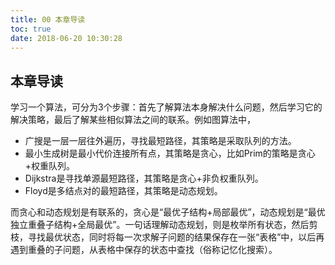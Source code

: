 ```yaml
---
title: 00 本章导读
toc: true
date: 2018-06-20 10:30:28
---
```

## 本章导读
 
学习一个算法，可分为3个步骤：首先了解算法本身解决什么问题，然后学习它的解决策略，最后了解某些相似算法之间的联系。例如图算法中，

- 广搜是一层一层往外遍历，寻找最短路径，其策略是采取队列的方法。
- 最小生成树是最小代价连接所有点，其策略是贪心，比如Prim的策略是贪心+权重队列。
- Dijkstra是寻找单源最短路径，其策略是贪心+非负权重队列。
- Floyd是多结点对的最短路径，其策略是动态规划。

而贪心和动态规划是有联系的，贪心是“最优子结构+局部最优”，动态规划是“最优独立重叠子结构+全局最优”。一句话理解动态规划，则是枚举所有状态，然后剪枝，寻找最优状态，同时将每一次求解子问题的结果保存在一张“表格”中，以后再遇到重叠的子问题，从表格中保存的状态中查找（俗称记忆化搜索）。
